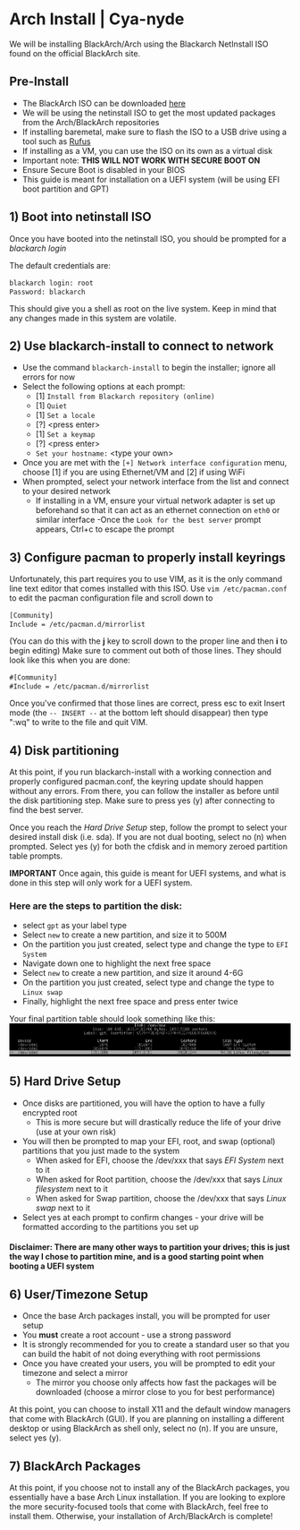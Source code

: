 Arch Install | Cya-nyde
=======================

We will be installing BlackArch/Arch using the Blackarch NetInstall ISO found on the official BlackArch site.

## Pre-Install

- The BlackArch ISO can be downloaded [here](https://blackarch.org/downloads.html)
- We will be using the netinstall ISO to get the most updated packages from the Arch/BlackArch repositories
- If installing baremetal, make sure to flash the ISO to a USB drive using a tool such as [Rufus](https://rufus.ie/en/)
- If installing as a VM, you can use the ISO on its own as a virtual disk
- Important note: **THIS WILL NOT WORK WITH SECURE BOOT ON**
- Ensure Secure Boot is disabled in your BIOS
- This guide is meant for installation on a UEFI system (will be using EFI boot partition and GPT)

## 1) Boot into netinstall ISO

Once you have booted into the netinstall ISO, you should be prompted for a *blackarch login*

The default credentials are:

```
blackarch login: root
Password: blackarch
```

This should give you a shell as root on the live system. Keep in mind that any changes made in this system are volatile.

## 2) Use blackarch-install to connect to network

- Use the command `blackarch-install` to begin the installer; ignore all errors for now
- Select the following options at each prompt:
    - [1] `Install from Blackarch repository (online)`
    - [1] `Quiet`
    - [1] `Set a locale`
    - [?] \<press enter>
    - [1] `Set a keymap`
    - [?] \<press enter>
    - `Set your hostname:` \<type your own>
- Once you are met with the `[+] Network interface configuration` menu, choose [1] if you are using Ethernet/VM and [2] if using WiFi
- When prompted, select your network interface from the list and connect to your desired network
    - If installing in a VM, ensure your virtual network adapter is set up beforehand so that it can act as an ethernet connection on `eth0` or similar interface
-Once the `Look for the best server` prompt appears, Ctrl+c to escape the prompt

## 3) Configure pacman to properly install keyrings

Unfortunately, this part requires you to use VIM, as it is the only command line text editor that comes installed with this ISO. Use `vim /etc/pacman.conf` to edit the pacman configuration file and scroll down to

```
[Community]
Include = /etc/pacman.d/mirrorlist
```

(You can do this with the **j** key to scroll down to the proper line and then **i** to begin editing) Make sure to comment out both of those lines. They should look like this when you are done:

```
#[Community]
#Include = /etc/pacman.d/mirrorlist
```

Once you've confirmed that those lines are correct, press esc to exit Insert mode (the `-- INSERT --` at the bottom left should disappear) then type ":wq" to write to the file and quit VIM.

## 4) Disk partitioning

At this point, if you run blackarch-install with a working connection and properly configured pacman.conf, the keyring update should happen without any errors. From there, you can follow the installer as before until the disk partitioning step. Make sure to press yes (y) after connecting to find the best server.

Once you reach the *Hard Drive Setup* step, follow the prompt to select your desired install disk (i.e. sda). If you are not dual booting, select no (n) when prompted. Select yes (y) for both the cfdisk and in memory zeroed partition table prompts.

**IMPORTANT**
Once again, this guide is meant for UEFI systems, and what is done in this step will only work for a UEFI system.

### Here are the steps to partition the disk:

- select `gpt` as your label type
- Select `new` to create a new partition, and size it to 500M
- On the partition you just created, select type and change the type to `EFI System`
- Navigate down one to highlight the next free space
- Select `new` to create a new partition, and size it around 4-6G
- On the partition you just created, select type and change the type to `Linux swap`
- Finally, highlight the next free space and press enter twice

Your final partition table should look something like this:
![partition table](/assets/image.png)

## 5) Hard Drive Setup

- Once disks are partitioned, you will have the option to have a fully encrypted root
    - This is more secure but will drastically reduce the life of your drive (use at your own risk)
- You will then be prompted to map your EFI, root, and swap (optional) partitions that you just made to the system
    - When asked for EFI, choose the /dev/xxx that says *EFI System* next to it
    - When asked for Root partition, choose the /dev/xxx that says *Linux filesystem* next to it
    - When asked for Swap partition, choose the /dev/xxx that says *Linux swap* next to it
- Select yes at each prompt to confirm changes - your drive will be formatted according to the partitions you set up

#### Disclaimer: There are many other ways to partition your drives; this is just the way I chose to partition mine, and is a good starting point when booting a UEFI system

## 6) User/Timezone Setup

- Once the base Arch packages install, you will be prompted for user setup
- You **must** create a root account - use a strong password
- It is strongly recommended for you to create a standard user so that you can build the habit of not doing everything with root permissions
- Once you have created your users, you will be prompted to edit your timezone and select a mirror
    - The mirror you choose only affects how fast the packages will be downloaded (choose a mirror close to you for best performance)

At this point, you can choose to install X11 and the default window managers that come with BlackArch (GUI). If you are planning on installing a different desktop or using BlackArch as shell only, select no (n). If you are unsure, select yes (y).

## 7) BlackArch Packages

At this point, if you choose not to install any of the BlackArch packages, you essentially have a base Arch Linux installation. If you are looking to explore the more security-focused tools that come with BlackArch, feel free to install them. Otherwise, your installation of Arch/BlackArch is complete!